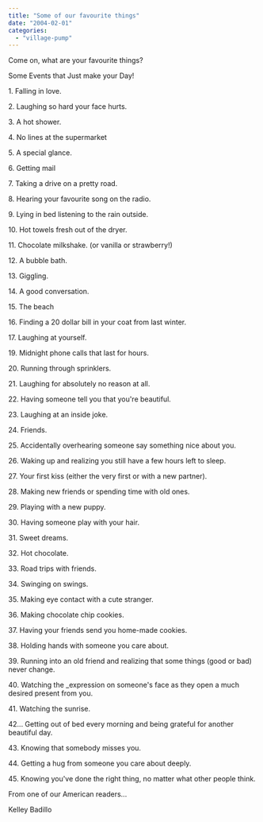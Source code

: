 ```yaml
---
title: "Some of our favourite things"
date: "2004-02-01"
categories: 
  - "village-pump"
---
```


Come on, what are your favourite things?

Some Events that Just make your Day!

1\. Falling in love.

2\. Laughing so hard your face hurts.

3\. A hot shower.

4\. No lines at the supermarket

5\. A special glance.

6\. Getting mail

7\. Taking a drive on a pretty road.

8\. Hearing your favourite song on the radio.

9\. Lying in bed listening to the rain outside.

10\. Hot towels fresh out of the dryer.

11\. Chocolate milkshake. (or vanilla or strawberry!)

12\. A bubble bath.

13\. Giggling.

14\. A good conversation.

15\. The beach

16\. Finding a 20 dollar bill in your coat from last winter.

17\. Laughing at yourself.

19\. Midnight phone calls that last for hours.

20\. Running through sprinklers.

21\. Laughing for absolutely no reason at all.

22\. Having someone tell you that you're beautiful.

23\. Laughing at an inside joke.

24\. Friends.

25\. Accidentally overhearing someone say something nice about you.

26\. Waking up and realizing you still have a few hours left to sleep.

27\. Your first kiss (either the very first or with a new partner).

28\. Making new friends or spending time with old ones.

29\. Playing with a new puppy.

30\. Having someone play with your hair.

31\. Sweet dreams.

32\. Hot chocolate.

33\. Road trips with friends.

34\. Swinging on swings.

35\. Making eye contact with a cute stranger.

36\. Making chocolate chip cookies.

37\. Having your friends send you home-made cookies.

38\. Holding hands with someone you care about.

39\. Running into an old friend and realizing that some things (good or bad) never change.

40\. Watching the \_expression on someone's face as they open a much desired present from you.

41\. Watching the sunrise.

42... Getting out of bed every morning and being grateful for another beautiful day.

43\. Knowing that somebody misses you.

44\. Getting a hug from someone you care about deeply.

45\. Knowing you've done the right thing, no matter what other people think.

From one of our American readers...

Kelley Badillo
